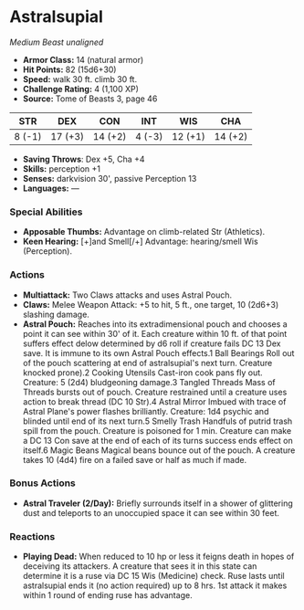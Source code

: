 # Astralsupial

*Medium* *Beast* *unaligned*

- **Armor Class:** 14 (natural armor)
- **Hit Points:** 82 (15d6+30)
- **Speed:** walk 30 ft. climb 30 ft.
- **Challenge Rating:** 4 (1,100 XP)
- **Source:** Tome of Beasts 3, page 46

| STR | DEX | CON | INT | WIS | CHA |
| --- | --- | --- | --- | --- | --- |
| 8 (-1) | 17 (+3) | 14 (+2) | 4 (-3) | 12 (+1) | 14 (+2) |

- **Saving Throws**: Dex +5, Cha +4
- **Skills:** perception +1
- **Senses:** darkvision 30', passive Perception 13
- **Languages:** —

### Special Abilities

- **Apposable Thumbs:** Advantage on climb-related Str (Athletics).
- **Keen Hearing:** [+]and Smell[/+] Advantage: hearing/smell Wis (Perception).

### Actions

- **Multiattack:** Two Claws attacks and uses Astral Pouch.
- **Claws:** Melee Weapon Attack: +5 to hit, 5 ft., one target, 10 (2d6+3) slashing damage.
- **Astral Pouch:** Reaches into its extradimensional pouch and chooses a point it can see within 30' of it. Each creature within 10 ft. of that point suffers effect delow determined by d6 roll if creature fails DC 13 Dex save. It is immune to its own Astral Pouch effects.1 Ball Bearings Roll out of the pouch scattering at end of astralsupial's next turn. Creature knocked prone).2 Cooking Utensils Cast-iron cook pans fly out. Creature: 5 (2d4) bludgeoning damage.3 Tangled Threads Mass of Threads bursts out of pouch. Creature restrained until a creature uses action to break thread (DC 10 Str).4 Astral Mirror Imbued with trace of Astral Plane's power flashes brilliantly. Creature: 1d4 psychic and blinded until end of its next turn.5 Smelly Trash Handfuls of putrid trash spill from the pouch. Creature is poisoned for 1 min. Creature can make a DC 13 Con save at the end of each of its turns success ends effect on itself.6 Magic Beans Magical beans bounce out of the pouch. A creature takes 10 (4d4) fire on a failed save or half as much if made.

### Bonus Actions

- **Astral Traveler (2/Day):** Briefly surrounds itself in a shower of glittering dust and teleports to an unoccupied space it can see within 30 feet.

### Reactions

- **Playing Dead:** When reduced to 10 hp or less it feigns death in hopes of deceiving its attackers. A creature that sees it in this state can determine it is a ruse via DC 15 Wis (Medicine) check. Ruse lasts until astralsupial ends it (no action required) up to 8 hrs. 1st attack it makes within 1 round of ending ruse has advantage.


